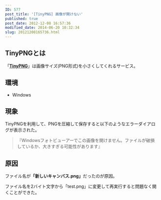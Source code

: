 ```yaml
---
ID: 577
post_title: '[TinyPNG] 画像が開けない'
published: true
post_date: 2012-12-08 16:57:36
modified_date: 2014-06-20 10:32:34
slug: 20121208165736.html
---
```

<!--more-->

<h2>TinyPNGとは</h2>

「<a href="http://tinypng.org/"><b>TinyPNG</b></a>」は画像サイズ(PNG形式)を小さくしてくれるサービス。

<h2>環境</h2>

<ul>
<li>Windows </li>
</ul>

<h2>現象</h2>

TinyPNGを利用して、PNGを圧縮して保存すると以下のようなエラーダイアログが表示された。

<blockquote>
  <span class="text-danger">『Windowsフォトビューアーでこの画像を開けません。ファイルが破損しているか、大きすぎる可能性があります』</span>
</blockquote>

<h2>原因</h2>

ファイル名が<b>「新しいキャンバス.png」</b>だったのが原因。

ファイル名を2バイト文字から「test.png」に変更して再実行すると問題なく開くことができた。